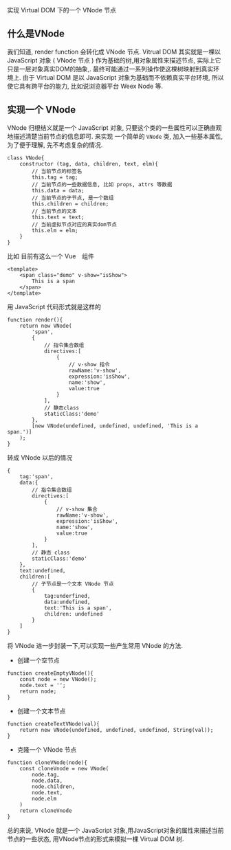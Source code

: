实现 Virtual DOM 下的一个 VNode 节点

## 什么是VNode

我们知道, render function 会转化成 VNode 节点. Vitrual DOM 其实就是一棵以 JavaScript 对象 ( VNode 节点 ) 作为基础的树,用对象属性来描述节点, 实际上它只是一层对象真实DOM的抽象,. 最终可能通过一系列操作使这棵树映射到真实环境上. 由于 Virtual DOM 是以 JavaScript 对象为基础而不依赖真实平台环境, 所以使它具有跨平台的能力, 比如说浏览器平台 Weex Node 等.

## 实现一个 VNode

VNode 归根结义就是一个 JavaScript 对象, 只要这个类的一些属性可以正确直观地描述清楚当前节点的信息即可. 来实现 一个简单的 `VNode` 类, 加入一些基本属性, 为了便于理解, 先不考虑复杂的情况.

```
class VNode{
	constructor (tag, data, children, text, elm){
		// 当前节点的标签名
		this.tag = tag;
		// 当前节点的一些数据信息, 比如 props, attrs 等数据
		this.data = data;
		// 当前节点的子节点, 是一个数组
		this.children = children;
		// 当前节点的文本
		this.text = text;
		// 当前虚拟节点对应的真实dom节点 
		this.elm = elm;
	}
}
```

比如 目前有这么一个 Vue　组件
```
<template>
	<span class="demo" v-show="isShow">
		This is a span
	</span>
</template>
```

用 JavaScript 代码形式就是这样的
```
function render(){
	return new VNode(
		'span',
		{
			// 指令集合数组
			directives:[
				{
					// v-show 指令
					rawName:'v-show',
					expression:'isShow',
					name:'show',
					value:true
				}
			],
			// 静态class
			staticClass:'demo'
		},
		[new VNode(undefined, undefined, undefined, 'This is a span.')]
	);
}
```
转成 VNode 以后的情况
```
{
	tag:'span',
	data:{
		// 指令集合数组
		directives:[
			{
				// v-show 集合
				rawName:'v-show',
				expression:'isShow',
				name:'show',
				value:true
			}
		],
		// 静态 class
		staticClass:'demo'
	},
	text:undefined,
	children:[
		// 子节点是一个文本 VNode 节点
		{
			tag:underfined,
			data:undefined,
			text:'This is a span',
			children: undefined
		}
	]
}
```
将 VNode 进一步封装一下,可以实现一些产生常用 VNode 的方法.
- 创建一个空节点 
```
function createEmptyVNode(){
	const node = new VNode();
	node.text = '';
	return node;
}
```
- 创建一个文本节点
```
function createTextVNode(val){
	return new VNode(undefined, undefined, undefined, String(val));
}
```
- 克隆一个 VNode 节点
```
function cloneVNode(node){
	const cloneVnode = new VNode(
		node.tag,
		node.data,
		node.children,
		node.text,
		node.elm
	)
	return cloneVnode
}
```

总的来说, VNode 就是一个 JavaScript 对象,用JavaScript对象的属性来描述当前节点的一些状态, 用VNode节点的形式来模拟一棵 Virtual DOM 树.
